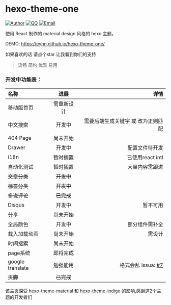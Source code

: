 # hexo-theme-one


[![Author](https://img.shields.io/badge/author-EYHN-blue.svg?style=flat-square)](https://delusion.coding.me)
[![QQ](https://img.shields.io/badge/QQ-1106996185-blue.svg?style=flat-square)](http://wpa.qq.com/msgrd?v=3&uin=&site=qq&menu=yes)
[![Email](https://img.shields.io/badge/Emali%20me-cneyhn@gmail.com-green.svg?style=flat-square)]()

使用 React 制作的 material design 风格的 hexo 主题。

DEMO: https://eyhn.github.io/hexo-theme-one/

如果喜欢的话 请点个star 让我看到你们的支持

> 流畅 简约 优雅 易用

### 开发中功能表：

| 名称          |           进展         |      详情       |
|:------------- |:--------------:| -------------------:|
| 移动版首页 | 需重新设计 |  | 
| 中文搜索 | 开发中 | 需要后端生成关键字 或 改为正则匹配 | 
| 404 Page | 尚未开始 |  |
| Drawer | 开发中 | 配置文件待开发|
| i18n | 暂时搁置 | 已使用react intl |
| 自动化测试 | 暂时搁置 | 大量内容需跟进 |
| ~~文章分类~~ | ~~开发中~~ |  |
| ~~标签分类~~ | ~~开发中~~ |  |
| ~~多说评论~~ | ~~已完成~~ |  |
| Disqus | 开发中 | 暂不可用 |
| 分享 | 尚未开始 ||
| 全局颜色 | 开发中 | 部分组件需补全 |
| 载入加载动画 | 尚未开始 | 需设计 |
| 时间搜索 | 尚未开始 | |
| page系统 | 即将完成 | |
| google translate | 勉强能用 | 格式会乱 issua: [#7](https://github.com/EYHN/hexo-theme-one/issues/7) |
| ~~页脚~~ | ~~已完成~~ | |

该主页深受 [hexo-theme-material](https://github.com/viosey/hexo-theme-material) 和 [hexo-theme-indigo](https://github.com/yscoder/hexo-theme-indigo) 的影响,感谢这2个主题的开发者们
